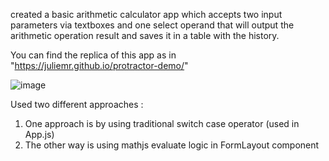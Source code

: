 created a basic arithmetic calculator app which accepts two input parameters via textboxes and one select operand that will output the arithmetic operation result and saves it in a table with the history.

You can find the replica of this app as in "https://juliemr.github.io/protractor-demo/"

![image](https://user-images.githubusercontent.com/67942273/215499501-1f27457c-a9a6-4c06-bc41-84e06ddf63fd.png)

Used two different approaches :
1) One approach is by using traditional switch case operator (used in App.js)
2) The other way is using mathjs evaluate logic in FormLayout component
